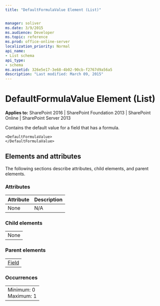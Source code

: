 ```yaml
---
title: "DefaultFormulaValue Element (List)"


manager: soliver
ms.date: 3/9/2015
ms.audience: Developer
ms.topic: reference
ms.prod: office-online-server
localization_priority: Normal
api_name:
- List schema
api_type:
- schema
ms.assetid: 326e5e17-3e68-4b02-90cb-f2767d9a56a5
description: "Last modified: March 09, 2015"
---
```


# DefaultFormulaValue Element (List)

 
  
 **Applies to:** SharePoint 2016 | SharePoint Foundation 2013 | SharePoint Online | SharePoint Server 2013
  
Contains the default value for a field that has a formula. 
  
```
<DefaultFormulaValue>
</DefaultFormulaValue>
```

## Elements and attributes

The following sections describe attributes, child elements, and parent elements.

### Attributes

|**Attribute**|**Description**|
|:-----|:-----|
|None  <br/> |N/A  <br/> |
   
### Child elements

||
|:-----|
|None |
   
### Parent elements

||
|:-----|
|[Field](field-element-list.md)|
   
### Occurrences

||
|:-----|
|Minimum: 0  <br/> Maximum: 1  <br/> |
   

